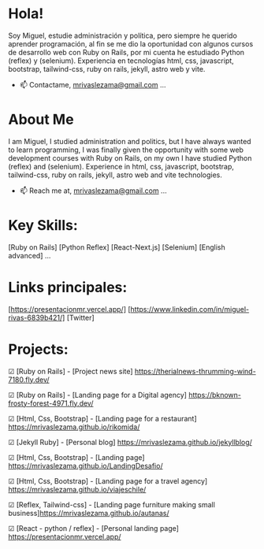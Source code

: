 # Hola!

Soy Miguel, estudie administración y política, pero siempre he querido aprender programación, al fin se me dio la oportunidad con algunos cursos de desarrollo web con Ruby on Rails, por mi cuenta he estudiado Python (reflex) y (selenium). Experiencia en tecnologías html, css, javascript, bootstrap, tailwind-css, ruby on rails, jekyll, astro web y vite.
- 📫 Contactame, mrivaslezama@gmail.com ...

# About Me
I am Miguel, I studied administration and politics, but I have always wanted to learn programming, I was finally given the opportunity with some web development courses with Ruby on Rails, on my own I have studied Python (reflex) and (selenium). Experience in html, css, javascript, bootstrap, tailwind-css, ruby ​​on rails, jekyll, astro web and vite technologies.
- 📫 Reach me at, mrivaslezama@gmail.com ...


# Key Skills:

[Ruby on Rails]
[Python Reflex]
[React-Next.js]
[Selenium]
[English advanced]
...
# Links principales:

[https://presentacionmr.vercel.app/]
[https://www.linkedin.com/in/miguel-rivas-6839b421/]
[Twitter]


# Projects:


☑ [Ruby on Rails] - [Project news site] https://therialnews-thrumming-wind-7180.fly.dev/

☑ [Ruby on Rails] - [Landing page for a Digital agency] https://bknown-frosty-forest-4971.fly.dev/

☑ [Html, Css, Bootstrap] - [Landing page for a restaurant] https://mrivaslezama.github.io/rikomida/

☑ [Jekyll Ruby] - [Personal blog] https://mrivaslezama.github.io/jekyllblog/

☑ [Html, Css, Bootstrap] - [Landing page] https://mrivaslezama.github.io/LandingDesafio/

☑ [Html, Css, Bootstrap] - [Landing page for a travel agency] https://mrivaslezama.github.io/viajeschile/

☑ [Reflex, Tailwind-css] - [Landing page furniture making small business]https://mrivaslezama.github.io/autanas/

☑ [React - python / reflex] - [Personal landing page] https://presentacionmr.vercel.app/


 
